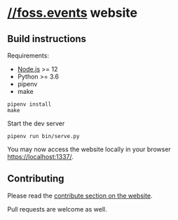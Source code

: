 # [//foss.events](https://foss.events) website

## Build instructions

Requirements:

* [Node.js](https://nodejs.org/en/download/package-manager/) >= 12
* Python >= 3.6
* pipenv
* make

```
pipenv install
make
```

Start the dev server

```shell script
pipenv run bin/serve.py
```

You may now access the website locally in your browser [https://localhost:1337/](https://localhost:1337/).

## Contributing

Please read the [contribute section on the website](https://foss.events/about.html#contributing).

Pull requests are welcome as well.


